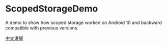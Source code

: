 # ScopedStorageDemo

A demo to show how scoped storage worked on Android 10 and backward compatible with previous versions.

[中文讲解](https://guolin.blog.csdn.net/article/details/105419420)
